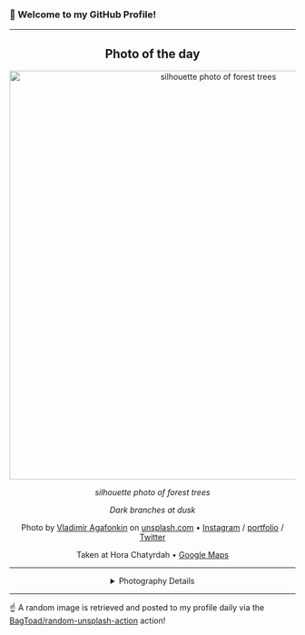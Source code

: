 ### 👋 Welcome to my GitHub Profile!

----
<div align="center">

## Photo of the day
  
  <a href="https://unsplash.com/photos/silhouette-photo-of-forest-trees-dU5KI3Iap2g"><img width="720" src="https://images.unsplash.com/photo-1474983797926-3939622ca489?crop=entropy&cs=tinysrgb&fit=max&fm=jpg&ixid=M3w1OTQ0OTd8MHwxfHJhbmRvbXx8fHx8fHx8fDE3MjMwMTA5MDB8&ixlib=rb-4.0.3&q=80&w=1080" alt="silhouette photo of forest trees"></a>
  
  <em>silhouette photo of forest trees</em>
  
  <em>Dark branches at dusk</em>

  Photo by [Vladimir Agafonkin](http://agafonkin.com/en) on [unsplash.com](https://unsplash.com/) • [Instagram](https://instagram.com/mournerv) / [portfolio](http://agafonkin.com/en) / [Twitter](https://twitter.com/mourner)
  
  Taken at Hora Chatyrdah • [Google Maps](https://www.google.com/maps/search/?api=1&query=44.7363889,34.2822222)
  
  ---
  
<details>
<summary>Photography Details</summary>
  
| Parameter     | Value |
| ------------- | ----- |
| Camera Model  | Canon EOS 450D |
| Exposure Time | 30 |
| Aperture      | 7.1 |
| Focal Length  | 18.0 |
| ISO           | 400 |
| Location      | Hora Chatyrdah (null) |
| Coordinates   | Latitude 44.7363889, Longitude 34.2822222 |

</details>

</div>

----

☝️ A random image is retrieved and posted to my profile daily via the [BagToad/random-unsplash-action](https://github.com/BagToad/random-unsplash-action) action!
